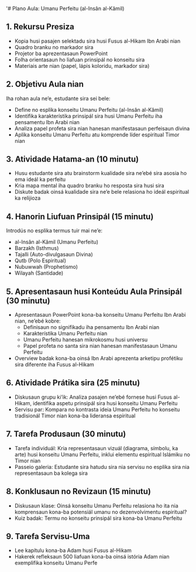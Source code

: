 '# Plano Aula: Umanu Perfeitu (al-Insân al-Kâmil)

## 1. Rekursu Presiza

- Kopia husi pasajen selektadu sira husi Fusus al-Hikam Ibn Arabi nian
- Quadro branku no markador sira
- Projetor ba aprezentasaun PowerPoint
- Folha orientasaun ho liafuan prinsipál no konseitu sira
- Materiais arte nian (papel, lápis koloridu, markador sira)

## 2. Objetivu Aula nian

Iha rohan aula ne’e, estudante sira sei bele:
- Define no esplika konseitu Umanu Perfeitu (al-Insân al-Kâmil)
- Identifika karakterístika prinsipál sira husi Umanu Perfeitu iha pensamentu Ibn Arabi nian
- Analiza papel profeta sira nian hanesan manifestasaun perfeisaun divina
- Aplika konseitu Umanu Perfeitu atu komprende líder espiritual Timor nian

## 3. Atividade Hatama-an (10 minutu)

- Husu estudante sira atu brainstorm kualidade sira ne’ebé sira asosia ho ema ideál ka perfeitu
- Kria mapa mental iha quadro branku ho resposta sira husi sira
- Diskute badak oinsá kualidade sira ne’e bele relasiona ho ideál espiritual ka relijioza

## 4. Hanorin Liufuan Prinsipál (15 minutu)

Introdús no esplika termus tuir mai ne’e:
- al-Insân al-Kâmil (Umanu Perfeitu)
- Barzakh (Isthmus)
- Tajalli (Auto-divulgasaun Divina)
- Qutb (Polo Espiritual)
- Nubuwwah (Prophetismo)
- Wilayah (Santidade)

## 5. Apresentasaun husi Konteúdu Aula Prinsipál (30 minutu)

- Apresentasaun PowerPoint kona-ba konseitu Umanu Perfeitu Ibn Arabi nian, ne’ebé kobre:
  - Definisaun no signifikadu iha pensamentu Ibn Arabi nian
  - Karakterístika Umanu Perfeitu nian
  - Umanu Perfeitu hanesan mikrokosmu husi universu
  - Papel profeta no santa sira nian hanesan manifestasaun Umanu Perfeitu
- Overview badak kona-ba oinsá Ibn Arabi aprezenta arketipu profétiku sira diferente iha Fusus al-Hikam

## 6. Atividade Prátika sira (25 minutu)

- Diskusaun grupu ki’ik: Analiza pasajen ne’ebé fornese husi Fusus al-Hikam, identifika aspetu prinsipál sira husi konseitu Umanu Perfeitu
- Servisu par: Kompara no kontrasta ideia Umanu Perfeitu ho konseitu tradisionál Timor nian kona-ba lideransa espiritual

## 7. Tarefa Produsaun (30 minutu)

- Tarefa individuál: Kria representasaun vizuál (diagrama, símbolu, ka arte) husi konseitu Umanu Perfeitu, inklui elementu espiritual Islámiku no Timor nian
- Passeio galeria: Estudante sira hatudu sira nia servisu no esplika sira nia representasaun ba kolega sira

## 8. Konklusaun no Revizaun (15 minutu)

- Diskusaun klase: Oinsá konseitu Umanu Perfeitu relasiona ho ita nia komprensaun kona-ba potensiál umanu no dezenvolvimentu espiritual?
- Kuiz badak: Termu no konseitu prinsipál sira kona-ba Umanu Perfeitu

## 9. Tarefa Servisu-Uma

- Lee kapítulu kona-ba Adam husi Fusus al-Hikam
- Hakerek refleksaun 500 liafuan kona-ba oinsá istória Adam nian exemplifika konseitu Umanu Perfe